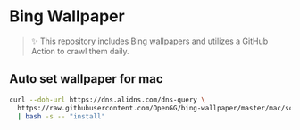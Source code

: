 # Bing Wallpaper

> :sparkles: This repository includes Bing wallpapers and utilizes a GitHub Action to crawl them daily.

## Auto set wallpaper for mac

```bash
curl --doh-url https://dns.alidns.com/dns-query \
  https://raw.githubusercontent.com/OpenGG/bing-wallpaper/master/mac/script.sh \
  | bash -s -- "install"
```
